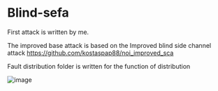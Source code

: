 # Blind-sefa
First attack is written by me. 


The improved base attack is based on the Improved blind side channel attack https://github.com/kostaspap88/noi_improved_sca 

Fault distribution folder is written for the function of distribution 

![image](https://user-images.githubusercontent.com/30938963/199026183-dd10d4a7-6fd3-4711-8d65-10e594688304.png)
